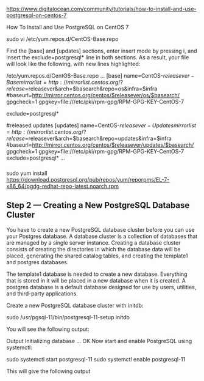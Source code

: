 https://www.digitalocean.com/community/tutorials/how-to-install-and-use-postgresql-on-centos-7 

How To Install and Use PostgreSQL on CentOS 7


sudo vi /etc/yum.repos.d/CentOS-Base.repo
 
Find the [base] and [updates] sections, enter insert mode by pressing i, and insert the exclude=postgresql* line in both sections. As a result, your file will look like the following, with new lines highlighted:

/etc/yum.repos.d/CentOS-Base.repo
...
[base]
name=CentOS-$releasever - Base
mirrorlist=http://mirrorlist.centos.org/?release=$releasever&arch=$basearch&repo=os&infra=$infra
#baseurl=http://mirror.centos.org/centos/$releasever/os/$basearch/
gpgcheck=1
gpgkey=file:///etc/pki/rpm-gpg/RPM-GPG-KEY-CentOS-7

exclude=postgresql*

#released updates
[updates]
name=CentOS-$releasever - Updates
mirrorlist=http://mirrorlist.centos.org/?release=$releasever&arch=$basearch&repo=updates&infra=$infra
#baseurl=http://mirror.centos.org/centos/$releasever/updates/$basearch/
gpgcheck=1
gpgkey=file:///etc/pki/rpm-gpg/RPM-GPG-KEY-CentOS-7
exclude=postgresql*
...

### 

sudo yum install https://download.postgresql.org/pub/repos/yum/reporpms/EL-7-x86_64/pgdg-redhat-repo-latest.noarch.rpm


## Step 2 — Creating a New PostgreSQL Database Cluster
You have to create a new PostgreSQL database cluster before you can use your Postgres database. A database cluster is a collection of databases that are managed by a single server instance. Creating a database cluster consists of creating the directories in which the database data will be placed, generating the shared catalog tables, and creating the template1 and postgres databases.

The template1 database is needed to create a new database. Everything that is stored in it will be placed in a new database when it is created. A postgres database is a default database designed for use by users, utilities, and third-party applications.

Create a new PostgreSQL database cluster with initdb:

sudo /usr/pgsql-11/bin/postgresql-11-setup initdb
 
You will see the following output:

Output
Initializing database ... OK
Now start and enable PostgreSQL using systemctl:

sudo systemctl start postgresql-11
sudo systemctl enable postgresql-11
 
This will give the following output